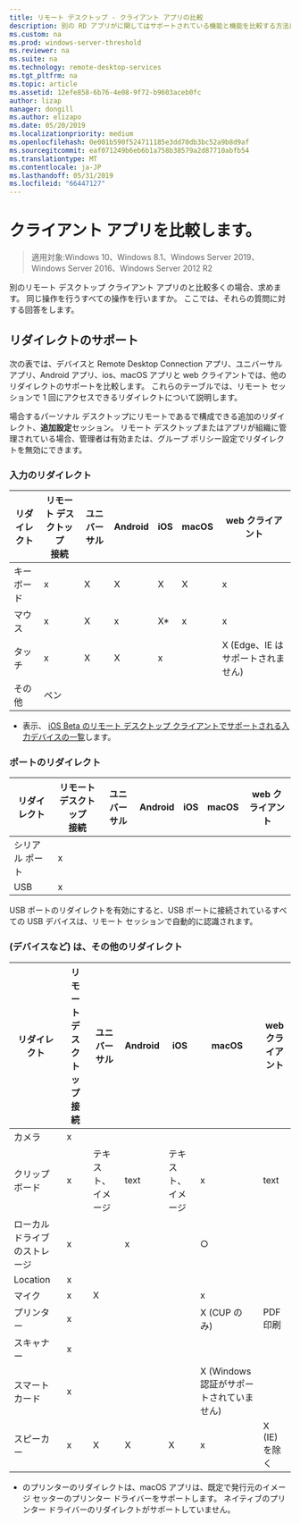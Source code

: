 ```yaml
---
title: リモート デスクトップ - クライアント アプリの比較
description: 別の RD アプリがに関してはサポートされている機能と機能を比較する方法について説明します。
ms.custom: na
ms.prod: windows-server-threshold
ms.reviewer: na
ms.suite: na
ms.technology: remote-desktop-services
ms.tgt_pltfrm: na
ms.topic: article
ms.assetid: 12efe858-6b76-4e08-9f72-b9603aceb0fc
author: lizap
manager: dongill
ms.author: elizapo
ms.date: 05/20/2019
ms.localizationpriority: medium
ms.openlocfilehash: 0e001b590f524711185e3dd70db3bc52a9b8d9af
ms.sourcegitcommit: eaf071249b6eb6b1a758b38579a2d87710abfb54
ms.translationtype: MT
ms.contentlocale: ja-JP
ms.lasthandoff: 05/31/2019
ms.locfileid: "66447127"
---
```

# <a name="compare-the-client-apps"></a>クライアント アプリを比較します。

>適用対象:Windows 10、Windows 8.1、Windows Server 2019、Windows Server 2016、Windows Server 2012 R2

別のリモート デスクトップ クライアント アプリのと比較多くの場合、求めます。 同じ操作を行うすべての操作を行いますか。 ここでは、それらの質問に対する回答をします。

## <a name="redirection-support"></a>リダイレクトのサポート

次の表では、デバイスと Remote Desktop Connection アプリ、ユニバーサル アプリ、Android アプリ、ios、macOS アプリと web クライアントでは、他のリダイレクトのサポートを比較します。 これらのテーブルでは、リモート セッションで 1 回にアクセスできるリダイレクトについて説明します。 

場合するパーソナル デスクトップにリモートであるで構成できる追加のリダイレクト、**追加設定**セッション。 リモート デスクトップまたはアプリが組織に管理されている場合、管理者は有効または、グループ ポリシー設定でリダイレクトを無効にできます。

### <a name="input-redirection"></a>入力のリダイレクト

| リダイレクト | リモート デスクトップ<br> 接続 | ユニバーサル | Android | iOS | macOS |          web クライアント           |
|-------------|-------------------------------|-----------|---------|-----|-------|-------------------------------|
|  キーボード   |               x               |     X     |    X    |  X  |   X   |               x               |
|    マウス    |               x               |     X     |    x    | X\* |   x   |               x               |
|    タッチ    |               x               |     X     |    X    |  x  |       | X (Edge、IE はサポートされません) |
|    その他    |              ペン              |           |         |     |       |                               |

* 表示、 [iOS Beta のリモート デスクトップ クライアントでサポートされる入力デバイスの一覧](remote-desktop-ios.md#supported-input-devices)します。

### <a name="port-redirection"></a>ポートのリダイレクト   

| リダイレクト | リモート デスクトップ <br>接続 | ユニバーサル | Android | iOS | macOS | web クライアント |
|-------------|-------------------------------|-----------|---------|-----|-------|------------|
| シリアル ポート | x                             |           |         |     |       |            |
| USB         | x                             |           |         |     |       |            |

USB ポートのリダイレクトを有効にすると、USB ポートに接続されているすべての USB デバイスは、リモート セッションで自動的に認識されます。

### <a name="other-redirection-devices-etc"></a>(デバイスなど) は、その他のリダイレクト



| リダイレクト         | リモート デスクトップ接続 | ユニバーサル   | Android | iOS         | macOS                                    | web クライアント    |
|---------------------|---------------------------|-------------|---------|-------------|------------------------------------------|---------------|
| カメラ             | x                         |             |         |             |                                          |               |
| クリップボード           | x                         | テキスト、イメージ | text    | テキスト、イメージ | x                                        | text          |
| ローカル ドライブのストレージ | x                         |             | x       |             | ○                                        |               |
| Location            | x                         |             |         |             |                                          |               |
| マイク         | x                         |X            |         |             | x                                        |               |
| プリンター            | x                         |             |         |             | X (CUP のみ)                            | PDF 印刷     |
| スキャナー            | x                         |             |         |             |                                          |               |
| スマート カード         | x                         |             |         |             | X (Windows 認証がサポートされていません) |               |
| スピーカー            | x                         | X           | X       | X           | x                                        | X (IE) を除く |

* のプリンターのリダイレクトは、macOS アプリは、既定で発行元のイメージ セッターのプリンター ドライバーをサポートします。 ネイティブのプリンター ドライバーのリダイレクトがサポートしていません。
